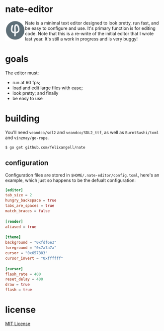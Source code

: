 <h1>nate-editor</h1>

<img align="left" src="res/icons/icon64.png">
Nate is a minimal text editor designed to look pretty, run fast, and be easy
to configure and use. It's primary function is for editing code. Note that this
is a re-write of the initial editor that I wrote last year. It's still a work in
progress and is very buggy!

# goals
The editor must:

* run at 60 fps;
* load and edit large files with ease;
* look pretty; and finally
* be easy to use 

# building
You'll need `veandco/sdl2` and `veandco/SDL2_ttf`, as well as `BurntSushi/toml` and `vinzmay/go-rope`.

```bash
$ go get github.com/felixangell/nate
```

## configuration
Configuration files are stored in `$HOME/.nate-editor/config.toml`, here's
an example, which just so happens to be the defualt configuration:

```toml
[editor]
tab_size = 2
hungry_backspace = true
tabs_are_spaces = true
match_braces = false

[render]
aliased = true

[theme]
background = "0xfdf6e3"
foreground = "0x7a7a7a"
cursor = "0x657B83"
cursor_invert = "0xffffff"

[cursor]
flash_rate = 400
reset_delay = 400
draw = true
flash = true
```

# license
[MIT License](/LICENSE)
